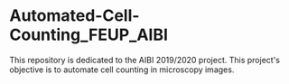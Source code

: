 # Automated-Cell-Counting_FEUP_AIBI
This repository is dedicated to the AIBI 2019/2020 project. This project's objective is to automate cell counting in microscopy images.
